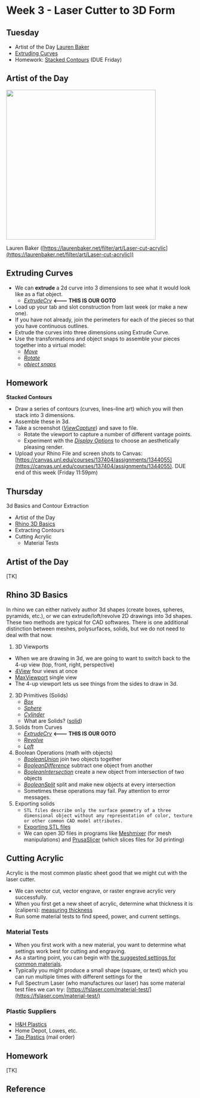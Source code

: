# Week 3 - Laser Cutter to 3D Form
## Tuesday
- Artist of the Day [Lauren Baker](https://laurenbaker.net/filter/art/Laser-cut-acrylic)
- [Extruding Curves](#extruding-curves)
- Homework: [Stacked Contours](#homework) (DUE Friday)

## Artist of the Day

<img src="https://user-images.githubusercontent.com/1598545/188630308-bb449780-4e4d-4fba-8fbc-407fd9135e82.png" width=400>

Lauren Baker ([https://laurenbaker.net/filter/art/Laser-cut-acrylic](https://laurenbaker.net/filter/art/Laser-cut-acrylic))

## Extruding Curves
- We can **extrude** a 2d curve into 3 dimensions to see what it would look like as a flat object. 
  - [_ExtrudeCrv_](https://docs.mcneel.com/rhino/7/help/en-us/index.htm#commands/extrudecrv.htm) **<--- THIS IS OUR GOTO**
- Load up your tab and slot construction from last week (or make a new one).
- If you have not already, join the perimeters for each of the pieces so that you have continuous outlines. 
- Extrude the curves into three dimensions using Extrude Curve.
- Use the transformations and object snaps to assemble your pieces together into a virtual model: 
  - [_Move_](https://docs.mcneel.com/rhino/7/help/en-us/commands/move.htm)
  - [_Rotate_](https://docs.mcneel.com/rhino/7/help/en-us/commands/rotate.htm)
  - [_object snaps_](https://docs.mcneel.com/rhino/7/help/en-us/user_interface/object_snaps.htm)

## Homework
**Stacked Contours**
- Draw a series of contours (curves, lines–line art) which you will then stack into 3 dimensions. 
- Assemble these in 3d. 
- Take a screenshot ([_ViewCapture_](https://docs.mcneel.com/rhino/7/help/en-us/commands/viewcapture.htm#ViewCaptureToFile)) and save to file. 
  - Rotate the viewport to capture a number of different vantage points.
  - Experiment with the [_Display Options_](https://docs.mcneel.com/rhino/7/help/en-us/options/view_displaymode_options.htm) to choose an aesthetically pleasing render.
- Upload your Rhino File and screen shots to Canvas: [https://canvas.unl.edu/courses/137404/assignments/1344055](https://canvas.unl.edu/courses/137404/assignments/1344055). DUE end of this week (Friday 11:59pm)

## Thursday
3d Basics and Contour Extraction
- Artist of the Day
- [Rhino 3D Basics](#rhino-3d-basics)
- Extracting Contours
- Cutting Acrylic
  - Material Tests

## Artist of the Day
[TK]

## Rhino 3D Basics
In rhino we can either natively author 3d shapes (create boxes, spheres, pyramids, etc.), or we can extrude/loft/revolve 2D drawings into 3d shapes. These two methods are typical for CAD softwares. There is one additional distinction between meshes, polysurfaces, solids, but we do not need to deal with that now.

1. 3D Viewports
  - When we are drawing in 3d, we are going to want to switch back to the 4-up view (top, front, right, perspective)
  - [4View](https://docs.mcneel.com/rhino/6/help/en-us/index.htm#commands/4view.htm) four views at once
  - [MaxViewport](https://docs.mcneel.com/rhino/6/help/en-us/index.htm#commands/maxviewport.htm) single view
  - The 4-up viewport lets us see things from the sides to draw in 3d.
2. 3D Primitives (Solids)
   - [_Box_](https://docs.mcneel.com/rhino/6/help/en-us/index.htm#commands/box.htm)
   - [_Sphere_](https://docs.mcneel.com/rhino/6/help/en-us/index.htm#commands/sphere.htm)
   - [_Cylinder_](https://docs.mcneel.com/rhino/6/help/en-us/index.htm#commands/cylinder.htm)
   - What are Solids? ([solid](https://docs.mcneel.com/rhino/6/help/en-us/index.htm#seealso/sak_solid.htm))
3. Solids from Curves
   - [_ExtrudeCrv_](https://docs.mcneel.com/rhino/6/help/en-us/index.htm#commands/extrudecrv.htm) **<--- THIS IS OUR GOTO**
   - [_Revolve_](https://docs.mcneel.com/rhino/6/help/en-us/index.htm#commands/revolve.htm)
   - [_Loft_](https://docs.mcneel.com/rhino/6/help/en-us/index.htm#commands/loft.htm)
4. Boolean Operations (math with objects)
   - [_BooleanUnion_](https://docs.mcneel.com/rhino/6/help/en-us/index.htm#commands/booleanunion.htm) join two objects together
   - [_BooleanDifference_](https://docs.mcneel.com/rhino/6/help/en-us/index.htm#commands/booleandifference.htm) subtract one object from another
   - [_BooleanIntersection_](https://docs.mcneel.com/rhino/6/help/en-us/index.htm#commands/booleanintersection.htm) create a new object from intersection of two objects
   - [_BooleanSplit_](https://docs.mcneel.com/rhino/6/help/en-us/index.htm#commands/booleansplit.htm) split and make new objects at every intersection
   - Sometimes these operations may fail. Pay attention to error messages.
5. Exporting solids
   - ```STL files describe only the surface geometry of a three dimensional object without any representation of color, texture or other common CAD model attributes.```
   - [Exporting STL files](https://docs.mcneel.com/rhino/6/help/en-us/index.htm#fileio/stereolithography_stl_import_export.htm)
   - We can open 3D files in programs like [Meshmixer](https://www.meshmixer.com/) (for mesh manipulations) and [PrusaSlicer](https://www.prusa3d.com/prusaslicer/) (which slices files for 3d printing)

## Cutting Acrylic

Acrylic is the most common plastic sheet good that we might cut with the laser cutter. 
- We can vector cut, vector engrave, or raster engrave acrylic very successfully.
- When you first get a new sheet of acrylic, determine what thickness it is (calipers): [measuring thickness](week2.html#measuring-thickness)
- Run some material tests to find speed, power, and current settings.

### Material Tests
- When you first work with a new material, you want to determine what settings work best for cutting and engraving. 
- As a starting point, you can begin with [the suggested settings for common materials](week2.html#power-settings).
- Typically you might produce a small shape (square, or text) which you can run multiple times with different settings for the 
- Full Spectrum Laser (who manufactures our laser) has some material test files we can try: [https://fslaser.com/material-test/](https://fslaser.com/material-test/)

### Plastic Suppliers
- [H&H Plastics](https://www.google.com/maps/dir/40.8298688,-96.7012424/h+and+h+plastics+lincoln/@40.8423437,-96.7027104,13z/data=!3m1!4b1!4m9!4m8!1m1!4e1!1m5!1m1!1s0x8796bb88f445b751:0x4b7f5828f156d80b!2m2!1d-96.6333809!2d40.851637)
- Home Depot, Lowes, etc. 
- [Tap Plastics](https://www.tapplastics.com/) (mail order)


## Homework
[TK]

## Reference
